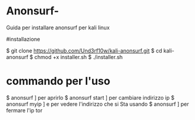 # Anonsurf-
Guida per installare anonsurf per kali linux



#installazione

$ git clone https://github.com/Und3rf10w/kali-anonsurf.git
$ cd kali-anonsurf
$ chmod +x installer.sh
$ ./installer.sh

# commando per l'uso

$ anonsurf ] per aprirlo 
$ anonsurf start ] per cambiare indirizzo ip
$ anonsurf myip ] e per vedere l'indirizzo che si 
Sta usando
$ anonsurf ] per fermare l'ip tor
